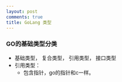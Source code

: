 ```yaml
---
layout: post
comments: true
title: GoLang 类型
---
```


### GO的基础类型分类
- 基础类型， 复合类型， 引用类型， 接口类型
- 引用类型：
    - 包含指针，go的指针和c一样。